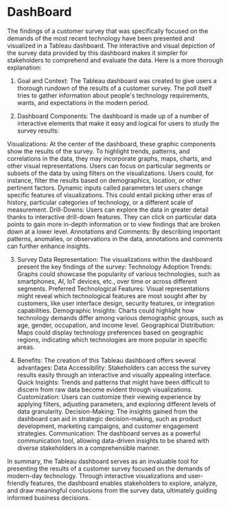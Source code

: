 # DashBoard
The findings of a customer survey that was specifically focused on the demands of the most recent technology have been presented and visualized in a Tableau dashboard. The interactive and visual depiction of the survey data provided by this dashboard makes it simpler for stakeholders to comprehend and evaluate the data. Here is a more thorough explanation:

1. Goal and Context: The Tableau dashboard was created to give users a thorough rundown of the results of a customer survey. The poll itself tries to gather information about people's technology requirements, wants, and expectations in the modern period.

2. Dashboard Components: The dashboard is made up of a number of interactive elements that make it easy and logical for users to study the survey results:

Visualizations: At the center of the dashboard, these graphic components show the results of the survey. To highlight trends, patterns, and correlations in the data, they may incorporate graphs, maps, charts, and other visual representations.
Users can focus on particular segments or subsets of the data by using filters on the visualizations. Users could, for instance, filter the results based on demographics, location, or other pertinent factors.
Dynamic inputs called parameters let users change specific features of visualizations. This could entail picking other eras of history, particular categories of technology, or a different scale of measurement.
Drill-Downs: Users can explore the data in greater detail thanks to interactive drill-down features. They can click on particular data points to gain more in-depth information or to view findings that are broken down at a lower level.
Annotations and Comments: By describing important patterns, anomalies, or observations in the data, annotations and comments can further enhance insights.


3. Survey Data Representation:
The visualizations within the dashboard present the key findings of the survey:
Technology Adoption Trends: Graphs could showcase the popularity of various technologies, such as smartphones, AI, IoT devices, etc., over time or across different segments.
Preferred Technological Features: Visual representations might reveal which technological features are most sought after by customers, like user interface design, security features, or integration capabilities.
Demographic Insights: Charts could highlight how technology demands differ among various demographic groups, such as age, gender, occupation, and income level.
Geographical Distribution: Maps could display technology preferences based on geographic regions, indicating which technologies are more popular in specific areas.

4. Benefits:
The creation of this Tableau dashboard offers several advantages:
Data Accessibility: Stakeholders can access the survey results easily through an interactive and visually appealing interface.
Quick Insights: Trends and patterns that might have been difficult to discern from raw data become evident through visualizations.
Customization: Users can customize their viewing experience by applying filters, adjusting parameters, and exploring different levels of data granularity.
Decision-Making: The insights gained from the dashboard can aid in strategic decision-making, such as product development, marketing campaigns, and customer engagement strategies.
Communication: The dashboard serves as a powerful communication tool, allowing data-driven insights to be shared with diverse stakeholders in a comprehensible manner.

In summary, the Tableau dashboard serves as an invaluable tool for presenting the results of a customer survey focused on the demands of modern-day technology. Through interactive visualizations and user-friendly features, the dashboard enables stakeholders to explore, analyze, and draw meaningful conclusions from the survey data, ultimately guiding informed business decisions.
